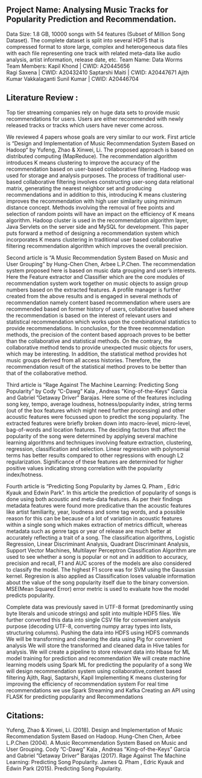 ## Project Name: Analysing Music Tracks for Popularity Prediction and Recommendation.
Data Size: 1.8 GB, 10000 songs with 54 features (Subset of Million Song Dataset). The complete dataset is split into several HDF5 that is compressed format to store large, complex and heterogeneous data files with each file representing one track with related meta-data like audio analysis, artist information, release date, etc.
Team Name: Data Worms
Team Members:  Kapil Khond | CWID: A20445656                                                                                                                             
               Ragi Saxena | CWID: A20432410
               Saptarshi Maiti | CWID: A20447671
               Ajith Kumar Vakkalaganti Sunil Kumar | CWID: A20446704


## Literature Review :
Top tier streaming companies rely on huge data sets to provide music recommendations for users. Users are either recommended with newly released tracks or tracks which users have never come across.

We reviewed 4 papers whose goals are very similar to our work.
First article is “Design and Implementation of Music Recommendation System Based on Hadoop“ by Yufeng, Zhao & Xinwei, Li. The proposed approach is based on distributed computing (MapReduce). The recommendation algorithm introduces K means clustering to improve the accuracy of the recommendation based on user-based collaborative filtering. Hadoop was used for storage and analysis purposes. The process of traditional user-based collaborative filtering involves constructing user-song data relational matrix, generating the nearest neighbor set and producing recommendations and in addition to this, introducing K means clustering improves the recommendation with high user similarity using minimum distance concept. Methods involving the removal of free points and selection of random points will have an impact on the efficiency of K means algorithm. Hadoop cluster is used in the recommendation algorithm layer, Java Servlets on the server side and MySQL for development. This paper puts forward a method of designing a recommendation system which incorporates K means clustering in traditional user based collaborative filtering recommendation algorithm which improves the overall precision.



Second article is “A Music Recommendation System Based on Music and User Grouping” by Hung-Chen Chen, Arbee L.P.Chen. The recommendation system proposed here is based on music data grouping and user’s interests. Here the Feature extractor and Classifier which are the core modules of recommendation system work together on music objects to assign group numbers based on the extracted features. A profile manager is further created from the above results and is engaged in several methods of recommendation namely content based recommendation where users are recommended based on former history of users, collaborative based where the recommendation is based on the interest of relevant users and statistical 
recommendation which works upon the combinational statistics to provide recommendations. In conclusion, for the three recommendation methods, the precision of the content based approach proves to be better than the collaborative and statistical methods. On the contrary, the collaborative method tends to provide unexpected music objects for users, which may be interesting. In addition, the statistical method provides hot music groups derived from all access histories. Therefore, the recommendation result of the statistical method proves to be better than that of the collaborative method. 



Third article is “Rage Against The Machine Learning: Predicting Song Popularity” by Cody ”C-Dawg” Kala , Andreas ”King-of-the-Keys” Garcia and Gabriel ”Getaway Driver” Barajas. Here some of the features including song key, tempo, average loudness, hotness/popularity index, string terms (out of the box features which might need further processing) and other acoustic features were focussed upon to predict the song popularity. The extracted features were briefly broken down into macro-level, micro-level, bag-of-words and location features. The deciding factors that affect the popularity of the song were determined by applying several machine learning algorithms and techniques involving feature extraction, clustering, regression, classification and selection. Linear regression with polynomial terms has better results compared to other regressions with enough L2 regularization. Significance of these features are determined for higher positive values indicating strong correlation with the popularity index/hotness.



Fourth article is “Predicting Song Popularity by James Q. Pham , Edric Kyauk and Edwin Park”. In this article the prediction of popularity of songs is done using both acoustic and meta-data features. As per their findings metadata features were found more predicative than the acoustic features like artist familiarity, year, loudness and some tag words, and a possible reason for this can be because of a lot of variation in acoustic features within a single song which makes extraction of metrics difficult, whereas metadata such as genre tags or year of release are much better at accurately reflecting a trait of a song. The classification algorithms, Logistic Regression, Linear Discriminant Analysis, Quadrant Discriminant Analysis, Support Vector Machines, Multilayer Perceptron Classification Algorithm are used to see whether a song is popular or not and in addition to accuracy, precision and recall, F1 and AUC scores of the models are also considered to classify the model. The highest F1 score was for SVM using the Gaussian kernel. Regresion is also applied as Classification loses valuable information about the value of the song popularity itself due to the binary conversion. MSE(Mean Squared Error) error metric is used to evaluate how the model predicts popularity.


Complete data was previously saved in UTF-8 format (predominantly using byte literals and unicode strings) and split into multiple HDF5 files. We further converted this data into single CSV file for convenient analysis purpose (decoding UTF-8, converting numpy array types into lists, structuring columns).
Pushing the data into HDFS using HDFS commands
We will be transforming and cleaning the data using Pig for convenient analysis
We will store the transformed and cleaned data in Hive tables for analysis.
We will create a pipeline to store relevant data into Hbase for ML model training for prediction and recommendation
We will create machine learning models using Spark ML for predicting the popularity of a song 
We will design recommendation system using collaborative,content based filtering 
Ajith, Ragi, Saptarshi, Kapil
Implementing K means clustering for improving the efficiency of recommendation system
For real time recommendations we use Spark Streaming and Kafka
Creating an API using FLASK for predicting popularity and Recommendations


## Citations:
Yufeng, Zhao & Xinwei, Li. (2018). Design and Implementation of Music Recommendation System Based on Hadoop. 
Hung-Chen Chen, Arbee L.P.Chen (2004). A Music Recommendation System Based on Music and User Grouping. 
Cody ”C-Dawg” Kala , Andreas ”King-of-the-Keys” Garcia and Gabriel ”Getaway Driver” Barajas (2017). Rage Against The Machine Learning: Predicting Song Popularity.
James Q. Pham , Edric Kyauk and Edwin Park (2015). Predicting Song Popularity.


